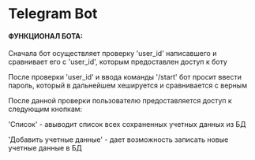 # Telegram Bot

#### ФУНКЦИОНАЛ БОТА:

Сначала бот осуществляет проверку 'user_id' написавшего и сравнивает его с 'user_id', которым предоставлен доступ к боту

После проверки 'user_id' и ввода команды '/start' бот просит ввести пароль, который в дальнейшем хешируется и сравнивается с верным

После данной проверки пользователю предоставляется доступ к следующим кнопкам:

'Список' - авыводит список всех сохраненных учетных данных из БД

'Добавить учетные данные' - дает возможность записать новые учетные данные в БД


